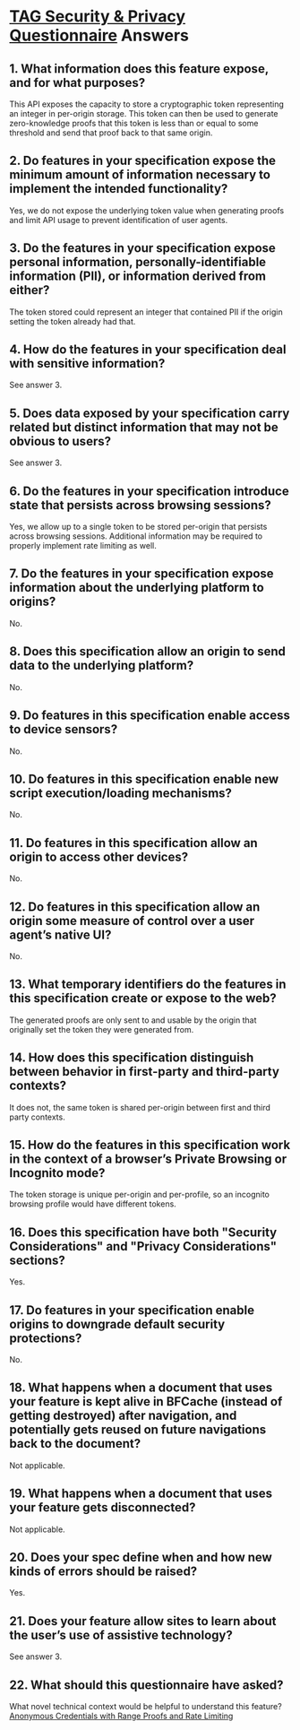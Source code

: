# [TAG Security & Privacy Questionnaire](https://www.w3.org/TR/security-privacy-questionnaire/#questions) Answers

## 1. What information does this feature expose, and for what purposes?

This API exposes the capacity to store a cryptographic token representing an integer in per-origin storage. This token can then be used to generate zero-knowledge proofs that this token is less than or equal to some threshold and send that proof back to that same origin.

## 2. Do features in your specification expose the minimum amount of information necessary to implement the intended functionality?

Yes, we do not expose the underlying token value when generating proofs and limit API usage to prevent identification of user agents.

## 3. Do the features in your specification expose personal information, personally-identifiable information (PII), or information derived from either?

The token stored could represent an integer that contained PII if the origin setting the token already had that.

## 4. How do the features in your specification deal with sensitive information?

See answer 3.

## 5. Does data exposed by your specification carry related but distinct information that may not be obvious to users?

See answer 3.

## 6. Do the features in your specification introduce state that persists across browsing sessions?

Yes, we allow up to a single token to be stored per-origin that persists across browsing sessions. Additional information may be required to properly implement rate limiting as well.

## 7. Do the features in your specification expose information about the underlying platform to origins?

No.

## 8. Does this specification allow an origin to send data to the underlying platform?

No.

## 9. Do features in this specification enable access to device sensors?

No.

## 10. Do features in this specification enable new script execution/loading mechanisms?

No.

## 11. Do features in this specification allow an origin to access other devices?

No.

## 12. Do features in this specification allow an origin some measure of control over a user agent’s native UI?

No.

## 13. What temporary identifiers do the features in this specification create or expose to the web?

The generated proofs are only sent to and usable by the origin that originally set the token they were generated from.

## 14. How does this specification distinguish between behavior in first-party and third-party contexts?

It does not, the same token is shared per-origin between first and third party contexts.

## 15. How do the features in this specification work in the context of a browser’s Private Browsing or Incognito mode?

The token storage is unique per-origin and per-profile, so an incognito browsing profile would have different tokens.

## 16. Does this specification have both "Security Considerations" and "Privacy Considerations" sections?

Yes.

## 17. Do features in your specification enable origins to downgrade default security protections?

No.

## 18. What happens when a document that uses your feature is kept alive in BFCache (instead of getting destroyed) after navigation, and potentially gets reused on future navigations back to the document?

Not applicable.

## 19. What happens when a document that uses your feature gets disconnected?

Not applicable.

## 20. Does your spec define when and how new kinds of errors should be raised?

Yes.

## 21. Does your feature allow sites to learn about the user’s use of assistive technology?

See answer 3.

## 22. What should this questionnaire have asked?

What novel technical context would be helpful to understand this feature? [Anonymous Credentials with Range Proofs and Rate Limiting](https://github.com/SamuelSchlesinger/authenticated-pseudonyms/blob/dev/design/Range.pdf)
